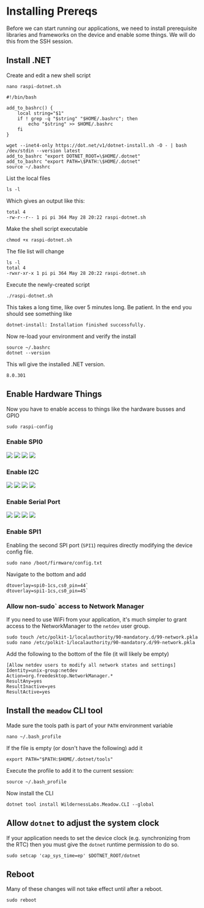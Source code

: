 # Installing Prereqs

Before we can start running our applications, we need to install prerequisite libraries and frameworks on the device and enable some things.  We will do this from the SSH session.

## Install .NET

Create and edit a new shell script
```
nano raspi-dotnet.sh
```

```
#!/bin/bash

add_to_bashrc() {
    local string="$1"
    if ! grep -q "$string" "$HOME/.bashrc"; then
        echo "$string" >> $HOME/.bashrc
    fi
}

wget --inet4-only https://dot.net/v1/dotnet-install.sh -O - | bash /dev/stdin --version latest
add_to_bashrc "export DOTNET_ROOT=\$HOME/.dotnet"
add_to_bashrc "export PATH=\$PATH:\$HOME/.dotnet"
source ~/.bashrc
```

<ctrl-s><ctrl-x>

List the local files

```
ls -l
```
Which gives an output like this:
```
total 4
-rw-r--r-- 1 pi pi 364 May 28 20:22 raspi-dotnet.sh
```

Make the shell script executable

```
chmod +x raspi-dotnet.sh
```
The file list will change
```
ls -l
total 4
-rwxr-xr-x 1 pi pi 364 May 28 20:22 raspi-dotnet.sh
```

Execute the newly-created script

```
./raspi-dotnet.sh
```

This takes a long time, like over 5 minutes long.  Be patient.  In the end you should see something like

```
dotnet-install: Installation finished successfully.
```

Now re-load your environment and verify the install

```
source ~/.bashrc
dotnet --version
```
This wll give the installed .NET version.
```
8.0.301
```

## Enable Hardware Things

Now you have to enable access to things like the hardware busses and GPIO

```
sudo raspi-config
```

### Enable SPI0

![](Assets/raspi-config-01.png)
![](Assets/raspi-config-02.png)
![](Assets/raspi-config-03.png)
![](Assets/raspi-config-04.png)

### Enable I2C

![](Assets/raspi-config-05.png)
![](Assets/raspi-config-06.png)
![](Assets/raspi-config-07.png)
![](Assets/raspi-config-08.png)

### Enable Serial Port

![](Assets/raspi-config-09.png)
![](Assets/raspi-config-10.png)
![](Assets/raspi-config-11.png)
![](Assets/raspi-config-12.png)

### Enable SPI1

Enabling the second SPI port (`SPI1`) requires directly modifying the device config file.

```
sudo nano /boot/firmware/config.txt
```

Navigate to the bottom and add 
```
dtoverlay=spi0-1cs,cs0_pin=44`
dtoverlay=spi1-1cs,cs0_pin=45`
```

### Allow non-sudo` access to Network Manager

If you need to use WiFi from your application, it's much simpler to grant access to the NetworkManager to the `netdev` user group.

```
sudo touch /etc/polkit-1/localauthority/90-mandatory.d/99-network.pkla
sudo nano /etc/polkit-1/localauthority/90-mandatory.d/99-network.pkla
```

Add the following to the bottom of the file (it will likely be empty)

```
[Allow netdev users to modify all network states and settings]
Identity=unix-group:netdev
Action=org.freedesktop.NetworkManager.*
ResultAny=yes
ResultInactive=yes
ResultActive=yes
```

## Install the `meadow` CLI tool

Made sure the tools path is part of your `PATH` environment variable

```
nano ~/.bash_profile
```

If the file is empty (or dosn't have the following) add it

```
export PATH="$PATH:$HOME/.dotnet/tools"
```

Execute the profile to add it to the current session:

```
source ~/.bash_profile
```

Now install the CLI

```
dotnet tool install WildernessLabs.Meadow.CLI --global
```

## Allow `dotnet` to adjust the system clock

If your application needs to set the device clock (e.g. synchronizing from the RTC) then you must give the `dotnet` runtime permission to do so.

```
sudo setcap 'cap_sys_time=ep' $DOTNET_ROOT/dotnet
```

## Reboot

Many of these changes will not take effect until after a reboot.

```
sudo reboot
```